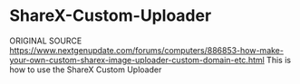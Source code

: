 # ShareX-Custom-Uploader
ORIGINAL SOURCE https://www.nextgenupdate.com/forums/computers/886853-how-make-your-own-custom-sharex-image-uploader-custom-domain-etc.html
This is how to use the ShareX Custom Uploader
